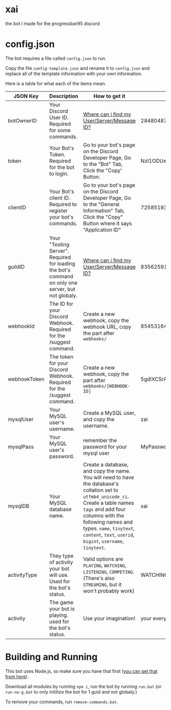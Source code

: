 # xai
the bot i made for the progressbar95 discord

# config.json

The bot requires a file called `config.json` to run. 

Copy the file `config-template.json` and rename it to `config.json` and replace all of the template information with your own information.

Here is a table for what each of the items mean.

| JSON Key     | Description                                                                                         | How to get it                                                                                                                                      | Example                                                              |
|--------------|-----------------------------------------------------------------------------------------------------|----------------------------------------------------------------------------------------------------------------------------------------------------|----------------------------------------------------------------------|
| botOwnerID   | Your Discord User ID. Required for some commands.                                                   | [Where can i find my User/Server/Message ID?](https://support.discord.com/hc/en-us/articles/206346498-Where-can-I-find-my-User-Server-Message-ID-) | 284804878604435476                                                   |
| token        | Your Bot's Token. Required for the bot to login.                                                    | Go to your bot's page on the Discord Developer Page, Go to the "Bot" Tab, Click the "Copy' Button.                                                 | NzI1ODUxOTMzMjA5Nzg4NDQ4.XvUwSg.oiS1YI3ujhu3jz70qd2-kZJOTUs          |
| clientID     | Your Bot's client ID. Required to register your bot's commands.                                     | Go to your bot's page on the Discord Developer Page, Go to the "General Information" Tab, Click the "Copy" Button where it says "Application ID"   | 725851933209788448                                                   |
| guildID      | Your "Testing Server".  Required for loading the bot's command on only one server, but not globaly. | [Where can i find my User/Server/Message ID?](https://support.discord.com/hc/en-us/articles/206346498-Where-can-I-find-my-User-Server-Message-ID-) | 835625916922986556                                                   |
| webhookId    | The ID for your Discord Webhook. Required for the /suggest command.                                 | Create a new webhook, copy the webhook URL, copy the part after `webhooks/`                                                                        | 854531644504932352                                                   |
| webhookToken | The token for your Discord Webhook. Required for the /suggest command.                              | Create a new webhook, copy the part after `webhooks/[WEBHOOK-ID]`                                                                                  | 5gdlXCSrANZhv3y0qBBNXGu0ZqiTF17ikRASyp5nBv8V3ty1BD_n_fpAfkPrtbEDLri7 |
| mysqlUser    | Your MySQL user's username.| Create a MySQL user, and copy the username.|zai                             |
| mysqlPass    | Your MySQL user's password.| remember the password for your mysql user |MyPassword|
| mysqlDB      | Your MySQL database name.|Create a database, and copy the name. You will need to have the database's collation set to `utfmb4_unicode_ci`. Create a table names `tags` and add four columns with the following names and types. `name`, `tinytext`, `content`, `text`, `userid`, `bigint`, `username`, `tinytext`.|xai|
| activityType | They type of activity your bot will use. Used for the bot's status.                                 | Valid options are `PLAYING`, `WATCHING`, `LISTENING`, `COMPETING`. (There's also `STREAMING`, but it won't probably work)                          | WATCHING                                                             |
| activity     | The game your bot is playing. used for the bot's status.                                            | Use your imagination!                                                                                                                              | your every move.                                                     |

# Building and Running

This bot uses Node.js, so make sure you have that first ([you can get that from here](https://nodejs.org/en/)).

Download all modules by running `npm i`, run the bot by running `run.bat` (or `run-no-g.bat` to only initilize the bot for 1 guid and not globaly.)

To remove your commands, run `remove-commands.bat`.
